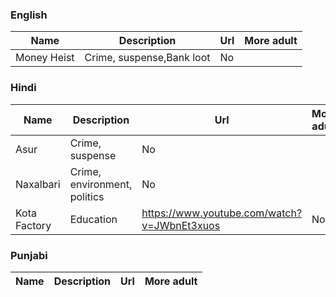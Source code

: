 ### English
Name | Description | Url | More adult|
--- | --- | --- |---|
Money Heist | Crime, suspense,Bank loot | No |

### Hindi
Name | Description | Url | More adult|
--- | --- | --- |---|
Asur | Crime, suspense | No |
Naxalbari | Crime, environment, politics | No |
Kota Factory|Education|https://www.youtube.com/watch?v=JWbnEt3xuos|No|


### Punjabi
Name | Description | Url | More adult|
--- | --- | --- |---|

